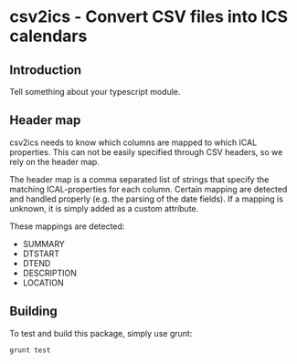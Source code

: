 # csv2ics - Convert CSV files into ICS calendars

## Introduction

Tell something about your typescript module.

## Header map

csv2ics needs to know which columns are mapped to which ICAL properties. This can not be easily specified through CSV headers, so we rely on the header map.

The header map is a comma separated list of strings that specify the matching ICAL-properties for each column. Certain mapping are detected and handled properly (e.g. the parsing of the date fields). If a mapping is unknown, it is simply added as a custom attribute.

These mappings are detected:

* SUMMARY
* DTSTART
* DTEND
* DESCRIPTION
* LOCATION

## Building

To test and build this package, simply use grunt:

    grunt test